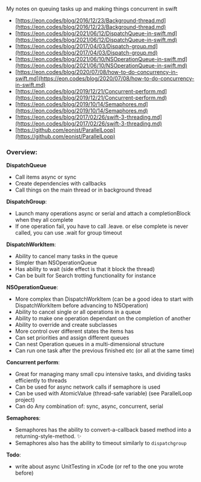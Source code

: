 My notes on queuing tasks up and making things concurrent in swift <!--more-->

- [https://eon.codes/blog/2016/12/23/Background-thread.md](https://eon.codes/blog/2016/12/23/Background-thread.md)
- [https://eon.codes/blog/2021/06/12/DispatchQueue-in-swift.md](https://eon.codes/blog/2021/06/12/DispatchQueue-in-swift.md)
- [https://eon.codes/blog/2017/04/03/Dispatch-group.md](https://eon.codes/blog/2017/04/03/Dispatch-group.md)
- [https://eon.codes/blog/2021/06/10/NSOperationQueue-in-swift.md](https://eon.codes/blog/2021/06/10/NSOperationQueue-in-swift.md)
- [https://eon.codes/blog/2020/07/08/how-to-do-concurrency-in-swift.md](https://eon.codes/blog/2020/07/08/how-to-do-concurrency-in-swift.md)
- [https://eon.codes/blog/2019/12/21/Concurrent-perform.md](https://eon.codes/blog/2019/12/21/Concurrent-perform.md)
- [https://eon.codes/blog/2019/10/14/Semaphores.md](https://eon.codes/blog/2019/10/14/Semaphores.md)
- [https://eon.codes/blog/2017/02/26/swift-3-threading.md](https://eon.codes/blog/2017/02/26/swift-3-threading.md)
- [https://github.com/eonist/ParallelLoop](https://github.com/eonist/ParallelLoop)

### Overview:

**DispatchQueue**
- Call items async or sync
- Create dependencies with callbacks
- Call things on the main thread or in background thread

**DispatchGroup**:
- Launch many operations async or serial and attach a completionBlock when they all complete
- If one operation fail, you have to call .leave. or else complete is never called, you can use .wait for group timeout

**DispatchWorkItem**:
- Ability to cancel many tasks in the queue
- Simpler than NSOperationQueue
- Has ability to wait (side effect is that it block the thread)
- Can be built for Search trotting functionality for instance

**NSOperationQueue**:
- More complex than DispatchWorkItem (can be a good idea to start with DispatchWorkItem before advancing to NSOperation)
- Ability to cancel single or all operations in a queue
- Ability to make one operation dependant on the completion of another
- Ability to override and create subclasses
- More control over different states the items has
- Can set priorities and assign different queues
- Can nest Operation queues in a multi-dimensional structure
- Can run one task after the previous finished etc (or all at the same time)

**Concurrent perform**:
- Great for managing many small cpu intensive tasks, and dividing tasks efficiently to threads
- Can be used for async network calls if semaphore is used
- Can be used with AtomicValue (thread-safe variable) (see ParallelLoop project)
- Can do Any combination of: sync, async, concurrent, serial

**Semaphores**:
- Semaphores has the ability to convert-a-callback based method into a returning-style-method. ✨
- Semaphores also has the ability to timeout similarly to `dispatchgroup`

**Todo**:
- write about async UnitTesting in xCode (or ref to the one you wrote before)
